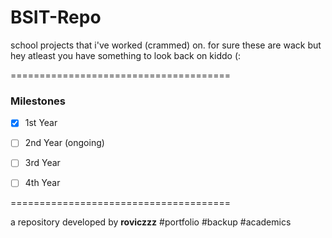 # BSIT-Repo
school projects that i've worked (crammed) on.
for sure these are wack but hey atleast you have something to look back on kiddo (:

======================================
### Milestones 
 - [x] 1st Year
 - [ ] 2nd Year (ongoing)
 - [ ] 3rd Year
 - [ ] 4th Year


======================================

a repository developed by **roviczzz**
#portfolio #backup #academics
